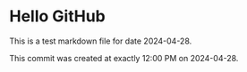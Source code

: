 # Hello GitHub
This is a test markdown file for date 2024-04-28.

This commit was created at exactly 12:00 PM on 2024-04-28.
